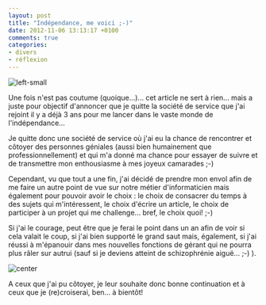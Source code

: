 ```yaml
---
layout: post
title: "Indépendance, me voici ;-)"
date: 2012-11-06 13:13:17 +0100
comments: true
categories: 
- divers
- réflexion
---
```


![left-small](http://1.bp.blogspot.com/-Hdf2BxkGaxI/UIhxMEkSw-I/AAAAAAAAAtQ/9u2dsAYvbL4/s1600/independance.png)

Une fois n'est pas coutume (quoique...)... cet article ne sert à rien... mais a juste pour objectif d'annoncer que je quitte la société de service que j'ai rejoint il y a déjà 3 ans pour me lancer dans le vaste monde de l'indépendance...

Je quitte donc une société de service où j'ai eu la chance de rencontrer et côtoyer des personnes géniales (aussi bien humainement que professionnellement) et qui m'a donné ma chance pour essayer de suivre et de transmettre mon enthousiasme à mes joyeux camarades ;-) 

Cependant, vu que tout a une fin, j'ai décidé de prendre mon envol afin de me faire un autre point de vue sur notre métier d'informaticien mais également pour pouvoir avoir le choix : le choix de consacrer du temps à des sujets qui m'intéressent, le choix d'écrire un article, le choix de participer à un projet qui me challenge... bref, le choix quoi! ;-)

Si j'ai le courage, peut être que je ferai le point dans un an afin de voir si cela valait le coup, si j'ai bien supporté le grand saut mais, également, si j'ai réussi à m'épanouir dans mes nouvelles fonctions de gérant qui ne pourra plus râler sur autrui (sauf si je deviens atteint de schizophrénie aiguë... ;-) ).

![center](http://1.bp.blogspot.com/-s-npHEVOrEM/UJP0RQdkd_I/AAAAAAAAAvE/3pF9eLh9bZw/s1600/tumblr_mbxgc1dDYe1rvydco.gif)

A ceux que j'ai pu côtoyer, je leur souhaite donc bonne continuation et à ceux que je (re)croiserai, ben... à bientôt!